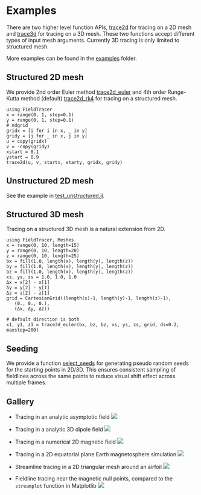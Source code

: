 # Examples

There are two higher level function APIs, [trace2d](https://henry2004y.github.io/FieldTracer.jl/dev/internal/#FieldTracer.trace2d-NTuple{6,Any}) for tracing on a 2D mesh and [trace3d](https://henry2004y.github.io/FieldTracer.jl/dev/internal/#FieldTracer.trace3d-NTuple{9,Any}) for tracing on a 3D mesh.
These two functions accept different types of input mesh arguments.
Currently 3D tracing is only limited to structured mesh.

More examples can be found in the [examples](https://github.com/henry2004y/FieldTracer.jl/tree/master/src/examples) folder.

## Structured 2D mesh

We provide 2nd order Euler method [trace2d_euler](https://henry2004y.github.io/FieldTracer.jl/dev/internal/#FieldTracer.trace2d_euler-NTuple{6,Any}) and 4th order Runge-Kutta method (default) [trace2d_rk4](https://henry2004y.github.io/FieldTracer.jl/dev/internal/#FieldTracer.trace2d_rk4-NTuple{6,Any}) for tracing on a structured mesh.

```
using FieldTracer
x = range(0, 1, step=0.1)
y = range(0, 1, step=0.1)
# ndgrid
gridx = [i for i in x, _ in y]
gridy = [j for _ in x, j in y]
u = copy(gridx)
v = -copy(gridy)
xstart = 0.1
ystart = 0.9
trace2d(u, v, startx, starty, gridx, gridy)
```

## Unstructured 2D mesh

See the example in [test_unstructured.jl](https://github.com/henry2004y/FieldTracer.jl/tree/master/test/test_unstructured.jl).

## Structured 3D mesh

Tracing on a structured 3D mesh is a natural extension from 2D.
```
using FieldTracer, Meshes
x = range(0, 10, length=15)
y = range(0, 10, length=20)
z = range(0, 10, length=25)
bx = fill(1.0, length(x), length(y), length(z))
by = fill(1.0, length(x), length(y), length(z))
bz = fill(1.0, length(x), length(y), length(z))
xs, ys, zs = 1.0, 1.0, 1.0
Δx = x[2] - x[1]
Δy = y[2] - y[1]
Δz = z[2] - z[1]
grid = CartesianGrid((length(x)-1, length(y)-1, length(z)-1),
   (0., 0., 0.),
   (Δx, Δy, Δz))

# default direction is both
x1, y1, z1 = trace3d_euler(bx, bz, bz, xs, ys, zs, grid, ds=0.2, maxstep=200)
```

## Seeding

We provide a function [select_seeds](https://henry2004y.github.io/FieldTracer.jl/dev/internal/#FieldTracer.select_seeds-Tuple{Any,Any}) for generating pseudo random seeds for the starting points in 2D/3D.
This ensures consistent sampling of fieldlines across the same points to reduce visual shift effect across multiple frames.

## Gallery

* Tracing in an analytic asymptotic field
![](../figures/trace_asymptote.png)

* Tracing in a analytic 3D dipole field
![](../figures/trace_dipole.png)

* Tracing in a numerical 2D magnetic field
![](../figures/BxBz_y0cut.png)

* Tracing in a 2D equatorial plane Earth magnetosphere simulation
![](../figures/trace_streamline_2Dmagnetosphere.png)

* Streamline tracing in a 2D triangular mesh around an airfoil
![](../figures/trace_streamline_2Dunstructured.png)

* Fieldline tracing near the magnetic null points, compared to the `streamplot` function in Matplotlib
![](../figures/x_o_point.png)